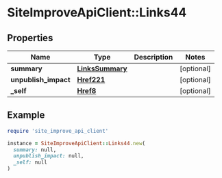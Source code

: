 # SiteImproveApiClient::Links44

## Properties

| Name | Type | Description | Notes |
| ---- | ---- | ----------- | ----- |
| **summary** | [**LinksSummary**](LinksSummary.md) |  | [optional] |
| **unpublish_impact** | [**Href221**](Href221.md) |  | [optional] |
| **_self** | [**Href8**](Href8.md) |  | [optional] |

## Example

```ruby
require 'site_improve_api_client'

instance = SiteImproveApiClient::Links44.new(
  summary: null,
  unpublish_impact: null,
  _self: null
)
```

